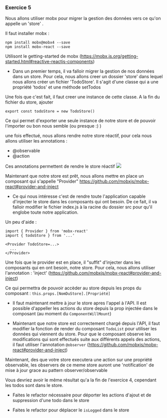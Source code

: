 ### Exercice 5

Nous allons utiliser mobx pour migrer la gestion des données vers ce qu'on appelle un 'store' .

Il faut installer mobx : 
```
npm install mobx@mobx4 --save
npm install mobx-react --save
```

Utilisont le getting-started de mobx (https://mobx.js.org/getting-started.html#reactive-reactjs-components)
- Dans un premier temps, il va falloir migrer la gestion de nos données dans un store. Pour cela, nous allons creer un dossier 'store' dans lequel nous allons créer un fichier 'TodoStore'. Il s'agit d'une classe qui a une propriété 'todos' et une méthode setTodos

Une fois que c'est fait, il faut creer une instance de cette classe. A la fin du fichier du store, ajouter 
```
export const todoStore = new TodoStore()
```

Ce qui permet d'exporter une seule instance de notre store et de pouvoir l'importer ou bon nous semble (ou presque :) )

une fois effectué, nous allons rendre notre store réactif, pour cela nous allons utiliser les annotations :
- @observable
- @action

Ces annotations permettent de rendre le store réactif 
![](https://mobx.js.org/docs/flow.png)

Maintenant que notre store est prêt, nous allons mettre en place un composant qui s'appelle "Provider" https://github.com/mobxjs/mobx-react#provider-and-inject

- Ce qui nous intéresse c'est de rendre toute l'application capable d'injecter le store dans les composants qui ont besoin. De ce fait, il va falloir modifier le fichier index.js à la racine du dossier src pour qu'il englobe toute notre application.

Un peu d'aide : 

```
import { Provider } from 'mobx-react'
import { todoStore } from '...'

<Provider TodoStore=...>
  ...
</Provider>
```

Une fois que le provider est en place, il "suffit" d'injecter dans les composants qui en ont besoin, notre store. Pour cela, nous allons utiliser l'annotation : 'inject' (https://github.com/mobxjs/mobx-react#provider-and-inject)

Ce qui permettra de pouvoir accèder au store depuis les props du composant : `this.props.[NomDuStore].[Propriété]`

- Il faut maintenant mettre à jour le store apres l'appel à l'API. Il est possible d'appeller les actions du store depuis la prop injectée dans le composant (au moment du `ComponentWillMount`)

- Maintenant que notre store est correctement chargé depuis l'API, il faut modifier la fonction de render du composant `TodoList` pour utiliser les données qui viennent du store. Pour que le composant observe les modifications qui sont effectués suite aux différents appels des actions, il faut utiliser l'annotation `@observer` (https://github.com/mobxjs/mobx-react#provider-and-inject)

Maintenant, des que votre store executera une action sur une propriété observable, les observers de ce meme store auront une 'notification' de mise à jour grace au pattern observer/observable

Vous devriez avoir le même résultat qu'a la fin de l'exercice 4, cependant les todos sont dans le store.

- Faites le refactor nécessaire pour déporter les actions d'ajout et de suppression d'une todo dans le store

- Faites le refactor pour déplacer le `isLogged` dans le store

